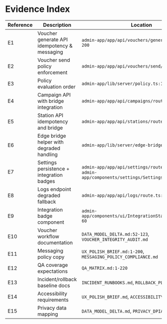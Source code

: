 # Evidence Index

| Reference | Description                                  | Location                                                                                            |
| --------- | -------------------------------------------- | --------------------------------------------------------------------------------------------------- |
| E1        | Voucher generate API idempotency & messaging | `admin-app/app/api/vouchers/generate/route.ts:1-200`                                                |
| E2        | Voucher send policy enforcement              | `admin-app/app/api/vouchers/send/route.ts:1-120`                                                    |
| E3        | Policy evaluation order                      | `admin-app/lib/server/policy.ts:12-150`                                                             |
| E4        | Campaign API with bridge integration         | `admin-app/app/api/campaigns/route.ts:1-170`                                                        |
| E5        | Station API idempotency and bridge           | `admin-app/app/api/stations/route.ts:1-140`                                                         |
| E6        | Edge bridge helper with degraded handling    | `admin-app/lib/server/edge-bridges.ts:1-220`                                                        |
| E7        | Settings persistence + integration badges    | `admin-app/app/api/settings/route.ts:1-160`, `admin-app/components/settings/SettingsForm.tsx:1-160` |
| E8        | Logs endpoint degraded fallback              | `admin-app/app/api/logs/route.ts:1-80`                                                              |
| E9        | Integration badge component                  | `admin-app/components/ui/IntegrationStatusBadge.tsx:1-60`                                           |
| E10       | Voucher workflow documentation               | `DATA_MODEL_DELTA.md:52-123`, `VOUCHER_INTEGRITY_AUDIT.md`                                          |
| E11       | Messaging policy copy                        | `UX_POLISH_BRIEF.md:1-200`, `MESSAGING_POLICY_COMPLIANCE.md`                                        |
| E12       | QA coverage expectations                     | `QA_MATRIX.md:1-220`                                                                                |
| E13       | Incident/rollback baseline docs              | `INCIDENT_RUNBOOKS.md`, `ROLLBACK_PLAYBOOK.md` (root)                                               |
| E14       | Accessibility requirements                   | `UX_POLISH_BRIEF.md`, `ACCESSIBILITY_UX_AUDIT.md`                                                   |
| E15       | Privacy data mapping                         | `DATA_MODEL_DELTA.md`, `PRIVACY_DPIA_LITE.md`                                                       |

